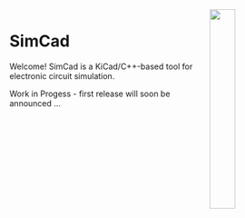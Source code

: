 <img align="right" src="https://repository-images.githubusercontent.com/488532636/a52e6366-73e6-41ee-a012-a4a3bcc13e30" width=30%>

# SimCad
Welcome! SimCad is a KiCad/C++-based tool for electronic circuit simulation.

Work in Progess - first release will soon be announced ...

